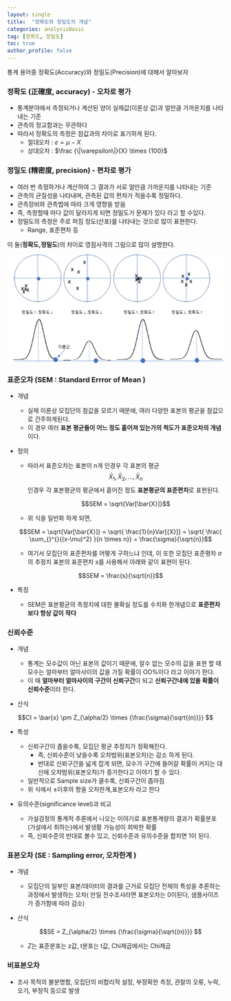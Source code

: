```yaml
---
layout: single
title:  "정확도와 정밀도의 개념"
categories: analysisBasic
tag: [정확도, 정밀도]
toc: true
author_profile: false
---
```


통계 용어중 정확도(Accuracy)와 정밀도(Precision)에 대해서 알아보자

### 정확도 (正確度, accuracy) - 오차로 평가
* 통계분야에서 측정되거나 계산된 양이 실제값(이론상 값)과 얼만큼 가까운지를 나타내는 기준
* 관측의 정교함과는 무관하다
* 따라서 정확도의 측정은 참값과의 차이로 표기하게 된다.
  * 절대오차 : $\varepsilon = \mu - X$ 
  * 상대오차 : $\frac {\|\varepsilon\|}{X} \times {100}$
  
### 정밀도 (精密度, precision) - 편차로 평가
* 여러 번 측정하거나 계산하여 그 결과가 서로 얼만큼 가까운지를 나타내는 기준
* 관측의 균질성을 나타내며, 관측된 값의 편차가 적을수록 정밀하다.
* 관측장비와 관측법에 따라 크게 영향을 받음
* 즉, 측정할때 마다 값이 달라지게 되면 정밀도가 문제가 있다 라고 할 수있다.
* 정밀도의 측정은 주로 퍼짐 정도(산포)를 나타내는 것으로 많이 표현한다.
  * Range, 표준편차 등

이 둘(**정확도,정밀도**)의 차이로 영점사격의 그림으로 많이 설명한다.

<center><img src='../../images/2022-03-14-analy-data-2/pic-1.png'/> </center>


### 표준오차 (SEM : Standard Errror of Mean )
* 개념
  * 실제 이론상 모집단의 참값을 모르기 때문에, 여러 다양한 표본의 평균을 참값으로 간주하게된다.
  * 이 경우 여러 **표본 평균들이 어느 정도 흩어져 있는가의 척도가 표준오차의 개념**이다.
  
* 정의
  * 따라서 표준오차는 표본이 n개 인경우 각 표본의 평균 $$\bar{X}_{1} , \bar{X}_{2} , ... , \bar{X}_{n}$$인경우 각 표본평균의 평균에서 흩어진 정도 **표본평균의 표준편차**로 표현된다.
  
    $$SEM = \sqrt{Var[\bar{X}]}$$

  * 위 식을 일반화 하게 되면, 
  
  $$SEM = \sqrt{Var[\bar{X}]} = \sqrt{ \frac{1}{n}Var[{X}]} = \sqrt{ \frac{ \sum_{}^{}{(x-\mu)^2}  }{n \times n}} = \frac{\sigma}{\sqrt{n}}$$

  * 여기서 모집단의 표준편차를 어떻게 구하느냐 인데, 이 또한 모집단 표준평차 $\sigma$의 추정치 표본의 표준편차 $s$를 사용해서 아래와 같이 표현이 된다.
  
  $$SEM =  \frac{s}{\sqrt{n}}$$

* 특징
  * SEM은 표본평균의 측정치에 대한 불확실 정도를 수치화 한개념으로 **표준편차 보다 항상 값이 작다**

### 신뢰수준

* 개념
  * 통계는 모수값이 아닌 표본의 값이기 때문에, 알수 없는 모수의 값을 표현 할 때 모수는 얼마부터 얼마사이의 값을 가질 확률이 OO%이다 라고 이야기 한다.
  * 이 때 **얼마부터 얼마사이의 구간이 신뢰구간**이 되고 **신뢰구간내에 있을 확률이 신뢰수준**이라 한다.

* 산식
  
$$CI = \bar{x} \pm Z_{\alpha/2} \times {\frac{\sigma}{\sqrt{(n)}}} $$

  
* 특성
  * 신뢰구간이 좁을수록, 모집단 평균 추정치가 정확해진다.
    * 즉, 신뢰수준이 낮을수록 오차범위(표본오차)는 감소 하게 된다.
    * 반대로 신뢰구간을 넓게 잡게 되면, 모수가 구간에 들어갈 확률이 커지는 대신에 오차범위(표본오차)가 증가한다고 이야기 할 수 있다.
  * 일반적으로 Sample size가 클수록, 신뢰구간이 좁아짐
  * 위 식에서 $\pm$이후의 항을 오차한계,표본오차 라고 한다

* 유의수준(significance level)과 비교
  
  * 가설검정의 통계적 추론에서 나오는 이야기로 표본통계량의 결과가 확률분포(가설에서 취하는)에서 발생활 가능성이 희박한 확률
  * 즉, 신뢰수준의 반대로 볼수 있고, 신뢰수준과 유의수준을 합치면 1이 된다.


### 표본오차 (SE : Sampling error, 오차한계 )

* 개념
  * 모집단의 일부인 표본/데이터의 결과를 근거로 모집단 전체의 특성을 추론하는 과정에서 발생하는 오차( 만일 전수조사라면 표본오차는 0이된다, 샘플사이즈가 증가함에 따라 감소)

* 산식
  
  $$SE = Z_{\alpha/2} \times {\frac{\sigma}{\sqrt{(n)}}} $$

  * $Z$는 표준분포는 z값, t분포는 t값, Chi제곱에서는 Chi제곱

### 비표본오차

* 조사 목적의 불분명함, 모집단의 비합리적 설정, 부정확한 측정, 관찰의 오류, 누락, 오기, 부정직 등으로 발생